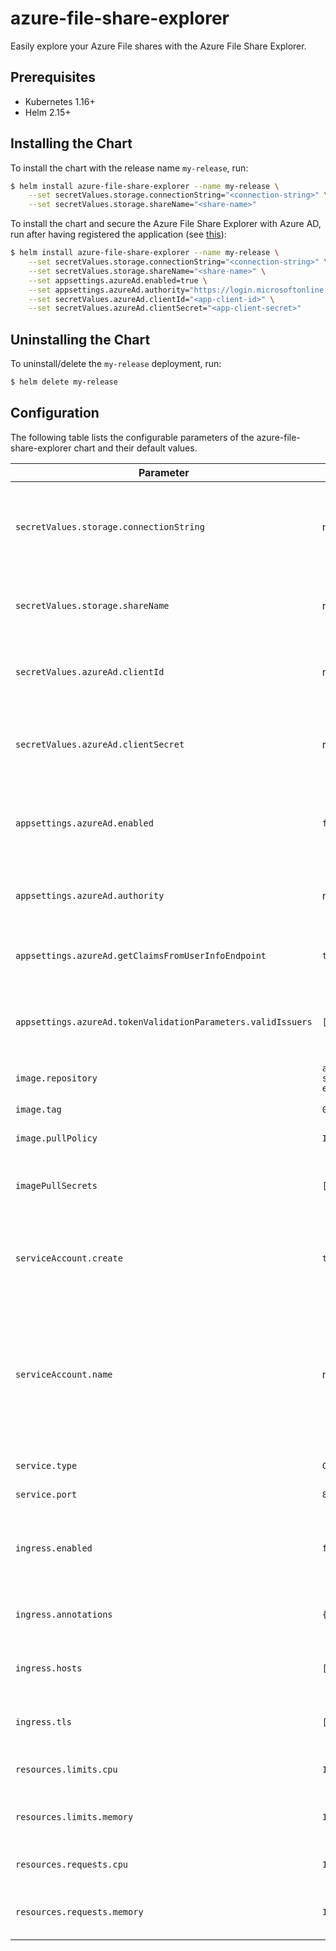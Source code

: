# azure-file-share-explorer
Easily explore your Azure File shares with the Azure File Share Explorer.

## Prerequisites
- Kubernetes 1.16+
- Helm 2.15+

## Installing the Chart
To install the chart with the release name `my-release`, run:

```sh
$ helm install azure-file-share-explorer --name my-release \
    --set secretValues.storage.connectionString="<connection-string>" \
    --set secretValues.storage.shareName="<share-name>"
```

To install the chart and secure the Azure File Share Explorer with Azure AD, run after having registered the application (see [this](../../)):

```sh
$ helm install azure-file-share-explorer --name my-release \
    --set secretValues.storage.connectionString="<connection-string>" \
    --set secretValues.storage.shareName="<share-name>" \
    --set appsettings.azureAd.enabled=true \
    --set appsettings.azureAd.authority="https://login.microsoftonline.com/<tenantid>/v2.0" \
    --set secretValues.azureAd.clientId="<app-client-id>" \
    --set secretValues.azureAd.clientSecret="<app-client-secret>"
```

## Uninstalling the Chart
To uninstall/delete the `my-release` deployment, run:
```sh
$ helm delete my-release
```

## Configuration
The following table lists the configurable parameters of the azure-file-share-explorer chart and their default values.

| Parameter | Default | Description |
| --- | --- | --- |
| `secretValues.storage.connectionString` | none | Mandatory. Connection string to the Azure Storage account containing your file share. |
| `secretValues.storage.shareName` | none | Mandatory. Name of the file share you want to explore. |
| `secretValues.azureAd.clientId` | none | Client ID to use to authenticate with Azure Active Directory |
| `secretValues.azureAd.clientSecret` | none | Client secret to use to authenticate with Azure Active Directory |
| `appsettings.azureAd.enabled` | `false` | Whether if you want to use Azure Active Directory for authentication or not. |
| `appsettings.azureAd.authority` | none | Authority URI to use to connect with Azure Active Directory. |
| `appsettings.azureAd.getClaimsFromUserInfoEndpoint` | `true` | Whether to get the user claims from UserInfo endpoint or not. |
| `appsettings.azureAd.tokenValidationParameters.validIssuers` | `[]` | List of valid issuers when validating tokens from Azure Active Directory. |
| `image.repository` | `azure-file-share-explorer` | Container image name. |
| `image.tag` | `0.0.3-beta` | Container image tag. |
| `image.pullPolicy ` | `IfNotPresent` | Container pull policy. |
| `imagePullSecrets` | `[]` | Name of Secret resources containing private registry credentials. |
| `serviceAccount.create` | `true` | Whether to create a ServiceAccount for this deployment or not. |
| `serviceAccount.name` | none | Name of the ServiceAccount to use for this deployment. If not set and `create` is set to `true`, a name will be generated using the fullname template. |
| `service.type` | `ClusterIP` | Service resource type. |
| `service.port` | `80` | Service HTTP port. |
| `ingress.enabled` | `false` | Whether to expose this deployment using an Ingress resource or not. |
| `ingress.annotations` | `{}` | Annotations to add to the Ingress resource. |
| `ingress.hosts` | `[]` | List of hosts allowed by the Ingress resource. |
| `ingress.tls` | `[]` | Ingress resource configuration for TLS. |
| `resources.limits.cpu` | `100m` | CPU resource limits for the container. |
| `resources.limits.memory` | `128Mi` | Memory resource limits for the container. |
| `resources.requests.cpu` | `100m` | CPU resource requests for the container. |
| `resources.requests.memory` | `128Mi` | Memory resource requests for the container. |
